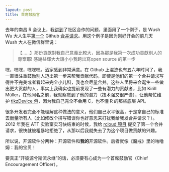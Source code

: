 ```yaml
---
layout: post
title: 首席鼓励官
---
```


去年的南昌 R 会议上，我[讲到](http://slides.yihui.name/2015-Nanchang-R-Yihui-Xie.html)了社区合作的问题，里面用了一个例子，是 Wush Wu 大人生平[第一个](http://firstpr.me/#wush978) Github [合并请求](https://github.com/yihui/knitr/pull/324)。用这个例子是因为刚好开会的前几天 Wush 大人在微信群里说：

> 【……】那份貢獻對我自己意義比較大，因為那是我第一次成功貢獻別人的專案耶! 感謝益輝大大讓小小我跨出寫open source 的第一步

嘿，嘿嘿，嘿嘿嘿。洒家感到非常满意。在 Github 上混迹也有五六年时间了，我一直很注重鼓励别人迈出第一步来帮我贡献代码，即使是他们的第一个合并请求写得并不完美或者看起来完全小儿科，我也会尽量合并。这些人里将来会诞生一些做出更大贡献的人，事实上我确实也提前发现了一些有潜力的贡献者，比如 Kirill Müller，在他闻名之前，我就察觉到了他的潜力（技术强又很严谨），让他帮忙维护 [tikzDevice 包](https://github.com/yihui/tikzDevice)，因为我自己完全不会用 C，也不懂 R 的那些底层 API。

很多开发者完全不能理解这种做法的意义，他们自己水平很高，于是拿自己的标准去衡量所有人（比如修改个拼写错误你也好意思来打扰我给我发合并请求？）。2012 年我在 ATT 实验室实习快结束的时候，我给 [rcloud 项目](https://github.com/att/rcloud/pull/1) 提交了第一个合并请求，很快就被粗暴地拒绝了，从那以后我就失去了为这个项目做贡献的兴趣。

所以说，开源软件分两种：开源软件和**我的**开源软件。后者就像《魔戒》里的咕噜姆：我的宝贝！

要真正“开彼源兮斯流永继”的话，必须要有心成为一个首席鼓励官（Chief Encouragement Officer）。

